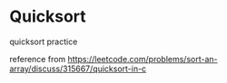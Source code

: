# Quicksort

quicksort practice  

reference from https://leetcode.com/problems/sort-an-array/discuss/315667/quicksort-in-c
